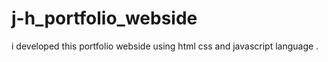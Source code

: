 # j-h_portfolio_webside
i developed this portfolio  webside using html css and javascript language .
